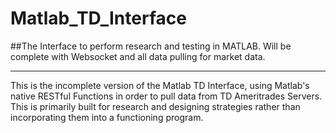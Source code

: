 # Matlab_TD_Interface
##The Interface to perform research and testing in MATLAB. Will be complete with Websocket and all data pulling for market data.
*********************************************************************************************************************************************************

This is the incomplete version of the Matlab TD Interface, using Matlab's native RESTful Functions in order to pull data from TD Ameritrades Servers. This is primarily built for research and designing strategies rather than incorporating them into a functioning program.
